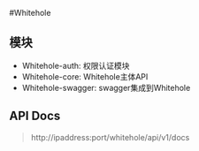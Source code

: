 #Whitehole


## 模块
- Whitehole-auth: 权限认证模块
- Whitehole-core: Whitehole主体API
- Whitehole-swagger: swagger集成到Whitehole


## API Docs
> http://ipaddress:port/whitehole/api/v1/docs